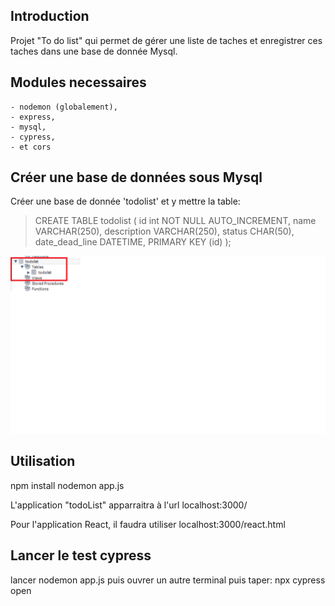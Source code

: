 ## Introduction

Projet "To do list" qui permet de gérer une liste de taches et enregistrer ces taches dans une base de donnée Mysql.

## Modules necessaires

    - nodemon (globalement), 
    - express, 
    - mysql, 
    - cypress,
    - et cors

## Créer une base de données sous Mysql

Créer une base de donnée 'todolist' et y mettre la table:

> CREATE TABLE todolist (
>     id int NOT NULL AUTO_INCREMENT,
>     name VARCHAR(250),
>     description VARCHAR(250),
>     status CHAR(50),
>	  date_dead_line DATETIME,
>     PRIMARY KEY (id)
>     );

![alt text](dataBaseMySQL.png)


## Utilisation

npm install
nodemon app.js

L'application "todoList" apparraitra à l'url localhost:3000/

Pour l'application React, il faudra utiliser localhost:3000/react.html

## Lancer le test cypress

lancer nodemon app.js puis ouvrer un autre terminal puis taper: npx cypress open